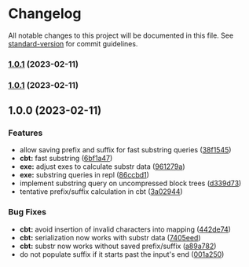 # Changelog

All notable changes to this project will be documented in this file. See [standard-version](https://github.com/conventional-changelog/standard-version) for commit guidelines.

### [1.0.1](https://github.com/Skadic/MinimalistBlockTrees/compare/v1.0.0...v1.0.1) (2023-02-11)

### [1.0.1](https://github.com/Skadic/MinimalistBlockTrees/compare/v1.0.0...v1.0.1) (2023-02-11)

## 1.0.0 (2023-02-11)


### Features

* allow saving prefix and suffix for fast substring queries ([38f1545](https://github.com/Skadic/MinimalistBlockTrees/commits/38f1545e0b19db97d67acfad84444f5d63662ad2))
* **cbt:** fast substring ([6bf1a47](https://github.com/Skadic/MinimalistBlockTrees/commits/6bf1a47b3f3e020640ad7c9e7877bb0d27251d99))
* **exe:** adjust exes to calculate substr data ([961279a](https://github.com/Skadic/MinimalistBlockTrees/commits/961279a3c390663a0dc8e96d61e93d4e60b49ecd))
* **exe:** substring queries in repl ([86ccbd1](https://github.com/Skadic/MinimalistBlockTrees/commits/86ccbd111e286714c784162bab95e7cd622f79de))
* implement substring query on uncompressed block trees ([d339d73](https://github.com/Skadic/MinimalistBlockTrees/commits/d339d735e19f508a76c59894b22d609c3df548d5))
* tentative prefix/suffix calculation in cbt ([3a02944](https://github.com/Skadic/MinimalistBlockTrees/commits/3a0294432b30f0d9784e0236ae9039bcd6af7129))


### Bug Fixes

* **cbt:** avoid insertion of invalid characters into mapping ([442de74](https://github.com/Skadic/MinimalistBlockTrees/commits/442de74083fce9c20771a39f367065fec63bc8bc))
* **cbt:** serialization now works with substr data ([7405eed](https://github.com/Skadic/MinimalistBlockTrees/commits/7405eed75b6af957ce0abd55e8555d876279fdc6))
* **cbt:** substr now works without saved prefix/suffix ([a89a782](https://github.com/Skadic/MinimalistBlockTrees/commits/a89a782244eb0df0c309cd5919edd71592b1d25a))
* do not populate suffix if it starts past the input's end ([001a250](https://github.com/Skadic/MinimalistBlockTrees/commits/001a250a7df420ab7bc5c7ca48c67a5384ca0768))
